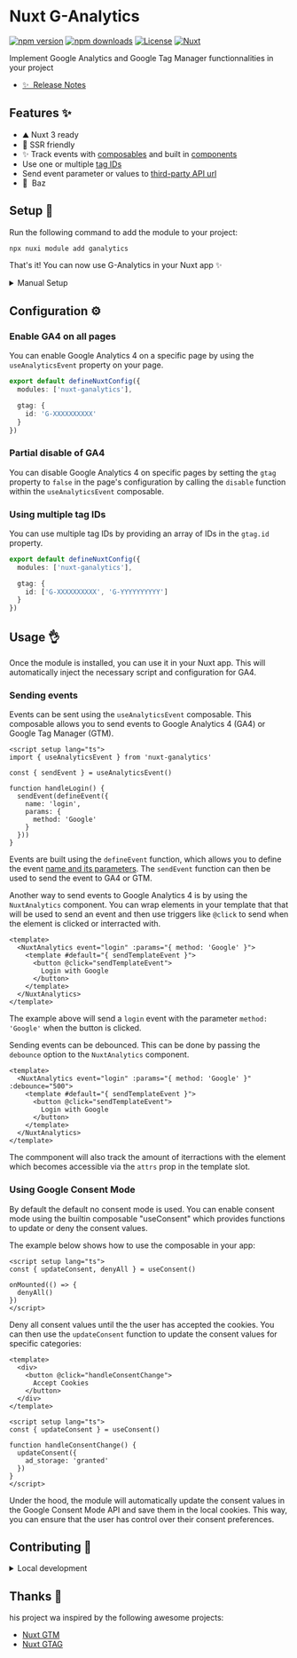 # Nuxt G-Analytics

[![npm version][npm-version-src]][npm-version-href]
[![npm downloads][npm-downloads-src]][npm-downloads-href]
[![License][license-src]][license-href]
[![Nuxt][nuxt-src]][nuxt-href]

Implement Google Analytics and Google Tag Manager functionnalities in your project

- [✨ &nbsp;Release Notes](/CHANGELOG.md)
<!-- - [🏀 Online playground](https://stackblitz.com/github/your-org/my-module?file=playground%2Fapp.vue) -->
<!-- - [📖 &nbsp;Documentation](https://example.com) -->

## Features ✨

- ⛰ Nuxt 3 ready
- 🚠 SSR friendly
- ✨ Track events with [composables](#sending-events) and built in [components](#sending-events)
- Use one or multiple [tag IDs](#using-multiple-tag-ids)
- Send event parameter or values to [third-party API url](#api-url)
- 🌲 &nbsp;Baz

## Setup 🚀

Run the following command to add the module to your project:

```bash
npx nuxi module add ganalytics
```

That's it! You can now use G-Analytics in your Nuxt app ✨

<details>
  <summary>Manual Setup</summary>

  You can install the module manually with:

  ```bash
  npm i nuxt-ganalytics
  ```

  Update your `nuxt.config.ts`

  ```typescript
  export default defineNuxtConfig({
    modules: [
      'nuxt-ganalytics'
    ]
  })
  ```
</details>

## Configuration ⚙️

### Enable GA4 on all pages

You can enable Google Analytics 4 on a specific page by using the `useAnalyticsEvent` property on your page.

```typescript
export default defineNuxtConfig({
  modules: ['nuxt-ganalytics'],

  gtag: {
    id: 'G-XXXXXXXXXX'
  }
})
```

### Partial disable of GA4

You can disable Google Analytics 4 on specific pages by setting the `gtag` property to `false` in the page's configuration by calling
the `disable` function within the  `useAnalyticsEvent` composable.

### Using multiple tag IDs

You can use multiple tag IDs by providing an array of IDs in the `gtag.id` property.

```typescript
export default defineNuxtConfig({
  modules: ['nuxt-ganalytics'],

  gtag: {
    id: ['G-XXXXXXXXXX', 'G-YYYYYYYYYY']
  }
})
```

## Usage 👌

Once the module is installed, you can use it in your Nuxt app. This will automatically inject the necessary script and configuration for GA4.

### Sending events

Events can be sent using the `useAnalyticsEvent` composable. This composable allows you to send events to Google Analytics 4 (GA4) or Google Tag Manager (GTM).

```vue
<script setup lang="ts">
import { useAnalyticsEvent } from 'nuxt-ganalytics'

const { sendEvent } = useAnalyticsEvent()

function handleLogin() {
  sendEvent(defineEvent({
    name: 'login',
    params: {
      method: 'Google'
    }
  }))
}
```

Events are built using the `defineEvent` function, which allows you to define the event [name and its parameters](https://event).
The `sendEvent` function can then be used to send the event to GA4 or GTM.

Another way to send events to Google Analytics 4 is by using the `NuxtAnalytics` component. You can wrap elements in your template that
that will be used to send an event and then use triggers like `@click` to send when the element is clicked or interracted with.

```vue
<template>
  <NuxtAnalytics event="login" :params="{ method: 'Google' }">
    <template #default="{ sendTemplateEvent }">
      <button @click="sendTemplateEvent">
        Login with Google
      </button>
    </template>
  </NuxtAnalytics>
</template>
```
The example above will send a `login` event with the parameter `method: 'Google'` when the button is clicked.

Sending events can be debounced. This can be done by passing the `debounce` option to the `NuxtAnalytics` component.

```vue
<template>
  <NuxtAnalytics event="login" :params="{ method: 'Google' }" :debounce="500">
    <template #default="{ sendTemplateEvent }">
      <button @click="sendTemplateEvent">
        Login with Google
      </button>
    </template>
  </NuxtAnalytics>
</template>
```

The commponent will also track the amount of iterractions with the element which becomes accessible via the `attrs` prop in the template slot.

### Using Google Consent Mode

By default the default no consent mode is used. You can enable consent mode using the builtin composable "useConsent"
which provides functions to update or deny the consent values.

The example below shows how to use the composable in your app:

```vue
<script setup lang="ts">
const { updateConsent, denyAll } = useConsent()

onMounted(() => {
  denyAll()
})
</script>
```

Deny all consent values until the the user has accepted the cookies. You can then use the `updateConsent` function to update the consent values for specific categories:

```vue
<template>
  <div>
    <button @click="handleConsentChange">
      Accept Cookies
    </button>
  </div>
</template>

<script setup lang="ts">
const { updateConsent } = useConsent()

function handleConsentChange() {
  updateConsent({
    ad_storage: 'granted'
  })
}
</script>
```

Under the hood, the module will automatically update the consent values in the Google Consent Mode API and save them in the local cookies. 
This way, you can ensure that the user has control over their consent preferences. 

## Contributing 🙏

<details>
  <summary>Local development</summary>
  
  ```bash
  # Install dependencies
  npm install
  
  # Generate type stubs
  npm run dev:prepare
  
  # Develop with the playground
  npm run dev
  
  # Build the playground
  npm run dev:build
  
  # Run ESLint
  npm run lint
  
  # Run Vitest
  npm run test
  npm run test:watch
  
  # Release new version
  npm run release
  ```
</details>

## Thanks 🌸

his project wa inspired by the following awesome projects:

* [Nuxt GTM](https://github.com/zadigetvoltaire/nuxt-gtm)
* [Nuxt GTAG](https://github.com/johannschopplich/nuxt-gtag)

[npm-version-src]: https://img.shields.io/npm/v/my-module/latest.svg?style=flat&colorA=020420&colorB=00DC82
[npm-version-href]: https://npmjs.com/package/my-module

[npm-downloads-src]: https://img.shields.io/npm/dm/my-module.svg?style=flat&colorA=020420&colorB=00DC82
[npm-downloads-href]: https://npm.chart.dev/my-module

[license-src]: https://img.shields.io/npm/l/my-module.svg?style=flat&colorA=020420&colorB=00DC82
[license-href]: https://github.com/Zadigo/nuxt-ganalytics/blob/main/LICENCE

[nuxt-src]: https://img.shields.io/badge/Nuxt-020420?logo=nuxt.js
[nuxt-href]: https://nuxt.com
